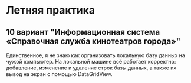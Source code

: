 # Летняя практика
## 10 вариант "Информационная система «Справочная служба кинотеатров города»"
Единственное, я не знаю как организовать локальную базу данных на чужой компьютер.
На локальной машине всё работает корректно: добавление, изменение и удаление строк базы данных,
а также их вывод на экран с помощью DataGridView.
